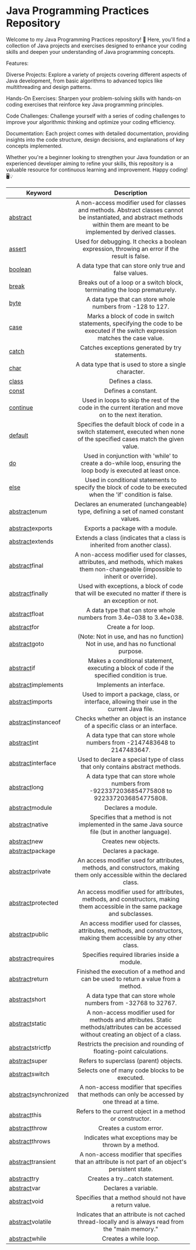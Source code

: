 # Java Programming Practices Repository

Welcome to my Java Programming Practices repository! 🚀 Here, you'll find a collection of Java projects and exercises designed to enhance your coding skills and deepen your understanding of Java programming concepts.

Features:

Diverse Projects: Explore a variety of projects covering different aspects of Java development, from basic algorithms to advanced topics like multithreading and design patterns.

Hands-On Exercises: Sharpen your problem-solving skills with hands-on coding exercises that reinforce key Java programming principles.

Code Challenges: Challenge yourself with a series of coding challenges to improve your algorithmic thinking and optimize your coding efficiency.

Documentation: Each project comes with detailed documentation, providing insights into the code structure, design decisions, and explanations of key concepts implemented.

Whether you're a beginner looking to strengthen your Java foundation or an experienced developer aiming to refine your skills, this repository is a valuable resource for continuous learning and improvement. Happy coding! 🖥️💡


| Keyword        | Description   |
| -------------- |:-------------:|
| [abstract](https://github.com/ArjunAranetaCodes/JavaPractices/tree/main/Keywords/abstract)        |   A non-access modifier used for classes and methods. Abstract classes cannot be instantiated, and abstract methods within them are meant to be implemented by derived classes. |
| [assert](https://github.com/ArjunAranetaCodes/JavaPractices/tree/main/Keywords/assert)          | Used for debugging. It checks a boolean expression, throwing an error if the result is false. |
| [boolean](https://github.com/ArjunAranetaCodes/JavaPractices/tree/main/Keywords/boolean)        | A data type that can store only true and false values. |
| [break](https://github.com/ArjunAranetaCodes/JavaPractices/tree/main/Keywords/break)          | Breaks out of a loop or a switch block, terminating the loop prematurely. |
| [byte](https://github.com/ArjunAranetaCodes/JavaPractices/tree/main/Keywords/byte)           | A data type that can store whole numbers from -128 to 127.|
| [case](https://github.com/ArjunAranetaCodes/JavaPractices/tree/main/Keywords/case)           | Marks a block of code in switch statements, specifying the code to be executed if the switch expression matches the case value. |
| [catch](https://github.com/ArjunAranetaCodes/JavaPractices/tree/main/Keywords/catch)          |Catches exceptions generated by try statements.|
| [char](https://github.com/ArjunAranetaCodes/JavaPractices/tree/main/Keywords/char)           |A data type that is used to store a single character.|
| [class](https://github.com/ArjunAranetaCodes/JavaPractices/tree/main/Keywords/class)          |Defines a class.|
| [const](https://github.com/ArjunAranetaCodes/JavaPractices/tree/main/Keywords/const)          |Defines a constant.|
| [continue](https://github.com/ArjunAranetaCodes/JavaPractices/tree/main/Keywords/continue)       |Used in loops to skip the rest of the code in the current iteration and move on to the next iteration.|
| [default](https://github.com/ArjunAranetaCodes/JavaPractices/tree/main/Keywords/default)        |Specifies the default block of code in a switch statement, executed when none of the specified cases match the given value.|
| [do](https://github.com/ArjunAranetaCodes/JavaPractices/tree/main/Keywords/do)             |Used in conjunction with 'while' to create a do-while loop, ensuring the loop body is executed at least once.|
| [else](https://github.com/ArjunAranetaCodes/JavaPractices/tree/main/Keywords/else)           |Used in conditional statements to specify the block of code to be executed when the 'if' condition is false. |
| [abstract](https://github.com/ArjunAranetaCodes/JavaPractices/tree/main/Keywords/abstract)enum           |Declares an enumerated (unchangeable) type, defining a set of named constant values. |
| [abstract](https://github.com/ArjunAranetaCodes/JavaPractices/tree/main/Keywords/abstract)exports        |Exports a package with a module. |
| [abstract](https://github.com/ArjunAranetaCodes/JavaPractices/tree/main/Keywords/abstract)extends        |Extends a class (indicates that a class is inherited from another class). |
| [abstract](https://github.com/ArjunAranetaCodes/JavaPractices/tree/main/Keywords/abstract)final          |A non-access modifier used for classes, attributes, and methods, which makes them non-changeable (impossible to inherit or override). |
| [abstract](https://github.com/ArjunAranetaCodes/JavaPractices/tree/main/Keywords/abstract)finally        |Used with exceptions, a block of code that will be executed no matter if there is an exception or not. |
| [abstract](https://github.com/ArjunAranetaCodes/JavaPractices/tree/main/Keywords/abstract)float          |A data type that can store whole numbers from 3.4e−038 to 3.4e+038. |
| [abstract](https://github.com/ArjunAranetaCodes/JavaPractices/tree/main/Keywords/abstract)for            |Create a for loop.|
| [abstract](https://github.com/ArjunAranetaCodes/JavaPractices/tree/main/Keywords/abstract)goto           | (Note: Not in use, and has no function) Not in use, and has no functional purpose.|
| [abstract](https://github.com/ArjunAranetaCodes/JavaPractices/tree/main/Keywords/abstract)if             |Makes a conditional statement, executing a block of code if the specified condition is true.|
| [abstract](https://github.com/ArjunAranetaCodes/JavaPractices/tree/main/Keywords/abstract)implements     |Implements an interface.|
| [abstract](https://github.com/ArjunAranetaCodes/JavaPractices/tree/main/Keywords/abstract)imports        |Used to import a package, class, or interface, allowing their use in the current Java file.|
| [abstract](https://github.com/ArjunAranetaCodes/JavaPractices/tree/main/Keywords/abstract)instanceof     |Checks whether an object is an instance of a specific class or an interface.|
| [abstract](https://github.com/ArjunAranetaCodes/JavaPractices/tree/main/Keywords/abstract)int            |A data type that can store whole numbers from -2147483648 to 2147483647.|
| [abstract](https://github.com/ArjunAranetaCodes/JavaPractices/tree/main/Keywords/abstract)interface      |Used to declare a special type of class that only contains abstract methods.|
| [abstract](https://github.com/ArjunAranetaCodes/JavaPractices/tree/main/Keywords/abstract)long           |A data type that can store whole numbers from -9223372036854775808 to 9223372036854775808.|
| [abstract](https://github.com/ArjunAranetaCodes/JavaPractices/tree/main/Keywords/abstract)module         |Declares a module. |
| [abstract](https://github.com/ArjunAranetaCodes/JavaPractices/tree/main/Keywords/abstract)native         |Specifies that a method is not implemented in the same Java source file (but in another language).|
| [abstract](https://github.com/ArjunAranetaCodes/JavaPractices/tree/main/Keywords/abstract)new            |Creates new objects.|
| [abstract](https://github.com/ArjunAranetaCodes/JavaPractices/tree/main/Keywords/abstract)package        |Declares a package.|
| [abstract](https://github.com/ArjunAranetaCodes/JavaPractices/tree/main/Keywords/abstract)private        |An access modifier used for attributes, methods, and constructors, making them only accessible within the declared class.|
| [abstract](https://github.com/ArjunAranetaCodes/JavaPractices/tree/main/Keywords/abstract)protected      |An access modifier used for attributes, methods, and constructors, making them accessible in the same package and subclasses.|
| [abstract](https://github.com/ArjunAranetaCodes/JavaPractices/tree/main/Keywords/abstract)public         |An access modifier used for classes, attributes, methods, and constructors, making them accessible by any other class.|
| [abstract](https://github.com/ArjunAranetaCodes/JavaPractices/tree/main/Keywords/abstract)requires       |Specifies required libraries inside a module. |
| [abstract](https://github.com/ArjunAranetaCodes/JavaPractices/tree/main/Keywords/abstract)return         | Finished the execution of a method and can be used to return a value from a method.|
| [abstract](https://github.com/ArjunAranetaCodes/JavaPractices/tree/main/Keywords/abstract)short          |A data type that can store whole numbers from -32768 to 32767.|
| [abstract](https://github.com/ArjunAranetaCodes/JavaPractices/tree/main/Keywords/abstract)static         |A non-access modifier used for methods and attributes. Static methods/attributes can be accessed without creating an object of a class.|
| [abstract](https://github.com/ArjunAranetaCodes/JavaPractices/tree/main/Keywords/abstract)strictfp       |Restricts the precision and rounding of floating-point calculations.|
| [abstract](https://github.com/ArjunAranetaCodes/JavaPractices/tree/main/Keywords/abstract)super          |Refers to superclass (parent) objects.|
| [abstract](https://github.com/ArjunAranetaCodes/JavaPractices/tree/main/Keywords/abstract)switch         |Selects one of many code blocks to be executed.|
| [abstract](https://github.com/ArjunAranetaCodes/JavaPractices/tree/main/Keywords/abstract)synchronized   |A non-access modifier that specifies that methods can only be accessed by one thread at a time.|
| [abstract](https://github.com/ArjunAranetaCodes/JavaPractices/tree/main/Keywords/abstract)this           |Refers to the current object in a method or constructor.|
| [abstract](https://github.com/ArjunAranetaCodes/JavaPractices/tree/main/Keywords/abstract)throw          | Creates a custom error.|
| [abstract](https://github.com/ArjunAranetaCodes/JavaPractices/tree/main/Keywords/abstract)throws         |Indicates what exceptions may be thrown by a method.|
| [abstract](https://github.com/ArjunAranetaCodes/JavaPractices/tree/main/Keywords/abstract)transient      |A non-access modifier that specifies that an attribute is not part of an object's persistent state.|
| [abstract](https://github.com/ArjunAranetaCodes/JavaPractices/tree/main/Keywords/abstract)try            |Creates a try...catch statement. |
| [abstract](https://github.com/ArjunAranetaCodes/JavaPractices/tree/main/Keywords/abstract)var            |Declares a variable. |
| [abstract](https://github.com/ArjunAranetaCodes/JavaPractices/tree/main/Keywords/abstract)void           |Specifies that a method should not have a return value.|
| [abstract](https://github.com/ArjunAranetaCodes/JavaPractices/tree/main/Keywords/abstract)volatile       |Indicates that an attribute is not cached thread-locally and is always read from the "main memory."|
| [abstract](https://github.com/ArjunAranetaCodes/JavaPractices/tree/main/Keywords/abstract)while          |Creates a while loop.|